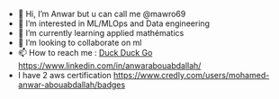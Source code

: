 - 👋 Hi, I’m Anwar but u can call me @mawro69
- 👀 I’m interested in ML/MLOps and Data engineering
- 🌱 I’m currently learning applied mathématics
- 💞️ I’m looking to collaborate on ml
- 📫 How to reach me : [Duck Duck Go](https://duckduckgo.com "The best search engine for privacy")
 https://www.linkedin.com/in/anwarabouabdallah/
- I have 2 aws certification https://www.credly.com/users/mohamed-anwar-abouabdallah/badges
 

<!---
mawro69/mawro69 is a ✨ special ✨ repository because its `README.md` (this file) appears on your GitHub profile.
You can click the Preview link to take a look at your changes.
--->
